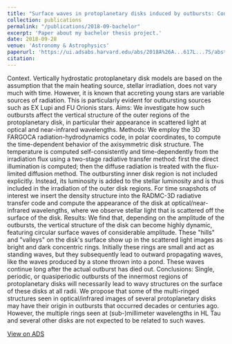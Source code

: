 ```yaml
---
title: "Surface waves in protoplanetary disks induced by outbursts: Concentric rings in scattered light"
collection: publications
permalink: "/publications/2018-09-bachelor"
excerpt: 'Paper about my bachelor thesis project.'
date: 2018-09-28
venue: 'Astronomy & Astrophysics'
paperurl: 'https://ui.adsabs.harvard.edu/abs/2018A%26A...617L...7S/abstract'
citation: 
---
```

Context. Vertically hydrostatic protoplanetary disk models are based on the assumption that the main heating source, stellar irradiation, does not vary much with time. However, it is known that accreting young stars are variable sources of radiation. This is particularly evident for outbursting sources such as EX Lupi and FU Orionis stars. 
Aims: We investigate how such outbursts affect the vertical structure of the outer regions of the protoplanetary disk, in particular their appearance in scattered light at optical and near-infrared wavelengths. 
Methods: We employ the 3D FARGOCA radiation-hydrodynamics code, in polar coordinates, to compute the time-dependent behavior of the axisymmetric disk structure. The temperature is computed self-consistently and time-dependently from the irradiation flux using a two-stage radiative transfer method: first the direct illumination is computed; then the diffuse radiation is treated with the flux-limited diffusion method. The outbursting inner disk region is not included explicitly. Instead, its luminosity is added to the stellar luminosity and is thus included in the irradiation of the outer disk regions. For time snapshots of interest we insert the density structure into the RADMC-3D radiative transfer code and compute the appearance of the disk at optical/near-infrared wavelengths, where we observe stellar light that is scattered off the surface of the disk. 
Results: We find that, depending on the amplitude of the outbursts, the vertical structure of the disk can become highly dynamic, featuring circular surface waves of considerable amplitude. These "hills" and "valleys" on the disk's surface show up in the scattered light images as bright and dark concentric rings. Initially these rings are small and act as standing waves, but they subsequently lead to outward propagating waves, like the waves produced by a stone thrown into a pond. These waves continue long after the actual outburst has died out. 
Conclusions: Single, periodic, or quasiperiodic outbursts of the innermost regions of protoplanetary disks will necessarily lead to wavy structures on the surface of these disks at all radii. We propose that some of the multi-ringed structures seen in optical/infrared images of several protoplanetary disks may have their origin in outbursts that occurred decades or centuries ago. However, the multiple rings seen at (sub-)millimeter wavelengths in HL Tau and several other disks are not expected to be related to such waves.

[View on ADS](https://ui.adsabs.harvard.edu/abs/2018A%26A...617L...7S/abstract "ads")